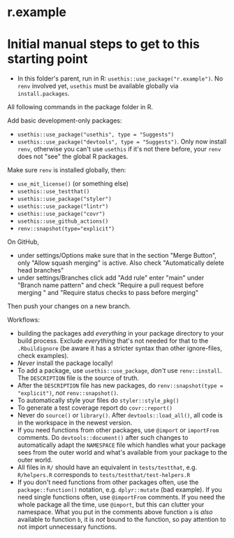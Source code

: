 # r.example


# Initial manual steps to get to this starting point

- In this folder's parent, run in R: `usethis::use_package("r.example")`. No `renv` involved yet, `usethis` must be available globally via `install.packages`.

All following commands in the package folder in R.

Add basic development-only packages:
    
- `usethis::use_package("usethis", type = "Suggests")`
- `usethis::use_package("devtools", type = "Suggests")`. Only now install `renv`, otherwise you can't use `usethis` if it's not there before, your `renv` does not "see" the global R packages. 

Make sure `renv` is installed globally, then:

- `use_mit_license()` (or something else)
- `usethis::use_testthat()`
- `usethis::use_package("styler")`
- `usethis::use_package("lintr")`
- `usethis::use_package("covr")`
- `usethis::use_github_actions()`
- `renv::snapshot(type="explicit")`

On GitHub, 
- under settings/Options make sure that in the section "Merge Button", only "Allow squash merging" is active. Also check "Automatically delete head branches"
- under settings/Branches click add "Add rule" enter "main" under "Branch name pattern" and check "Require a pull request before merging " and "Require status checks to pass before merging"

Then push your changes on a new branch.



Workflows:
- building the packages add _everything_ in your package directory to your build process. Exclude _everything_ that's not needed for that to the `.Rbuildignore` (be aware it has a stricter syntax than other ignore-files, check examples).
- _Never_ install the package locally!
- To add a package, use `usethis::use_package`, _don't_ use `renv::install`. The `DESCRIPTION` file is the source of truth.
- After the `DESCRIPTION` file has new packages, do `renv::snapshot(type = "explicit")`, _not_ `renv::snapshot()`.
- To automatically style your files do `styler::style_pkg()`
- To generate a test coverage report do `covr::report()`
- Never do `source()` or `library()`. After `devtools::load_all()`, all code is in the workspace in the newest version.
- If you need functions from other packages, use `@import` or `importFrom` comments. Do `devtools::document()` after such changes to automatically adapt the `NAMESPACE` file which handles what your package sees from the outer world and what's available from your package to the outer world.
- All files in `R/` should have an equivalent in `tests/testthat`, e.g. `R/helpers.R` corresponds to `tests/testthat/test-helpers.R`
- If you don't need functions from other packages often, use the `package::function()` notation, e.g. `dplyr::mutate` (bad example). If you need single functions often, use `@importFrom` comments. If you need the whole package all the time, use `@import`, but this can clutter your namespace. What you put in the comments above function `a` is _also_ available to function `b`, it is _not_ bound to the function, so pay attention to not import unnecessary functions.